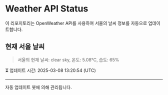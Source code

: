 
# Weather API Status

이 리포지토리는 OpenWeather API를 사용하여 서울의 날씨 정보를 자동으로 업데이트합니다.

## 현재 서울 날씨
> 서울의 현재 날씨: clear sky, 온도: 5.08°C, 습도: 65%

⏳ 업데이트 시간: 2025-03-08 13:20:54 (UTC)

---
자동 업데이트 봇에 의해 관리됩니다.

